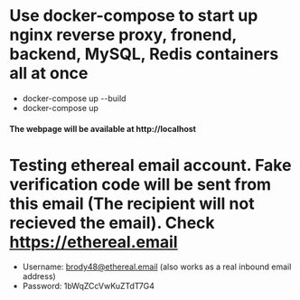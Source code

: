 <!-- ## Start the MySQL docker container and run init_db_scripts on startup.
```
docker run -p 3306:3306 --name mysql-server -v $PWD/init_db_scripts:/docker-entrypoint-initdb.d -e MYSQL_ROOT_PASSWORD=root -d mysql:latest
``` -->
# Use docker-compose to start up nginx reverse proxy, fronend, backend, MySQL, Redis containers all at once
- docker-compose up --build
- docker-compose up

#### The webpage will be available at http://localhost

<!-- ### To connect to the MySQL server via command line for debugging purpose, use the following command. Root user password is "root".
```
sudo docker exec -it mysql-db mysql -u root -p
``` -->
<!-- 
## Start the redis server to store the sessions:
```
docker run -d --name redis-stack-server -p 6379:6379 redis/redis-stack-server:latest
``` -->

<!-- 
## build the server locally:
## Install all the dependecies for Expressjs and React
```
npm install
```

## Start both Expressjs backend server and React server
```
npm run dev
``` -->


# Testing ethereal email account. Fake verification code will be sent from this email (The recipient will not recieved the email). Check https://ethereal.email
- Username: 	brody48@ethereal.email (also works as a real inbound email address)
- Password: 	1bWqZCcVwKuZTdT7G4


